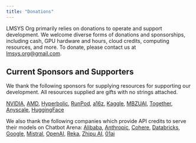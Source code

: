 ```yaml
---
title: "Donations"
---
```

        
LMSYS Org primarily relies on donations to operate and support development. We welcome diverse forms of donations and sponsorships, including cash, GPU hardware and hours, cloud credits, computing resources, and more. To donate, please contact us at [lmsys.org@gmail.com](mailto:lmsysorg@gmail.com?subject=Donation%20to%20LMSYS%20Org).

## Current Sponsors and Supporters

We thank the following sponsors for supplying resources for supporting our development. All resources supplied are gifts with no strings attached.

[NVIDIA](https://www.nvidia.com), [AMD](https://www.amd.com), [Hyperbolic](https://hyperbolic.xyz),
[RunPod](https://www.runpod.io/),
[a16z](https://a16z.com/), [Kaggle](https://www.kaggle.com/),
[MBZUAI](https://mbzuai.ac.ae/), [Together](https://www.together.ai/),
[Anyscale](https://www.anyscale.com/), [HuggingFace](https://huggingface.co/)

We also thank the following companies which provide API credits to serve their models on Chatbot Arena:
[Alibaba](https://www.alibabacloud.com/en/solutions/generative-ai/qwen), [Anthropic](https://www.anthropic.com/api), [Cohere](https://cohere.com/), [Databricks](https://www.databricks.com/), [Google](https://ai.google.dev/), [Mistral](https://mistral.ai/), [OpenAI](https://www.openai.com/), [Reka](https://www.reka.ai/), [Zhipu AI](https://open.bigmodel.cn/), [01ai](https://www.01.ai/)
